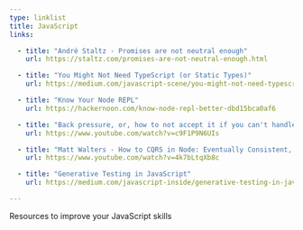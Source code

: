 ```yaml
---
type: linklist
title: JavaScript
links:

  - title: "André Staltz - Promises are not neutral enough"
    url: https://staltz.com/promises-are-not-neutral-enough.html

  - title: "You Might Not Need TypeScript (or Static Types)"
    url: https://medium.com/javascript-scene/you-might-not-need-typescript-or-static-types-aa7cb670a77b

  - title: "Know Your Node REPL"
    url: https://hackernoon.com/know-node-repl-better-dbd15bca0af6

  - title: "Back pressure, or, how to not accept it if you can't handle it right now - Sam Roberts"
    url: https://www.youtube.com/watch?v=c9F1P9N6UIs

  - title: "Matt Walters - How to CQRS in Node: Eventually Consistent, Unidirectional Systems with Microservices"
    url: https://www.youtube.com/watch?v=4k7bLtqXb8c

  - title: "Generative Testing in JavaScript"
    url: https://medium.com/javascript-inside/generative-testing-in-javascript-f91432247c27

---
```


Resources to improve your JavaScript skills

